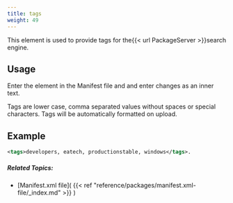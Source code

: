 ```yaml
---
title: tags
weight: 49
---
```


This element is used to provide tags for the{{< url PackageServer >}}search engine.

## Usage ##

Enter the element in the Manifest file and and enter changes as an inner text.

Tags are lower case, comma separated values without spaces or special characters.
Tags will be automatically formatted on upload.

## Example ##


```xml
<tags>developers, eatech, productionstable, windows</tags>.
```

##### Related Topics: #####
-  [Manifest.xml file]( {{< ref "reference/packages/manifest.xml-file/_index.md" >}} ) 
